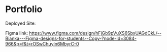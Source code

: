 # Portfolio

Deployed Site:

Figma link: https://www.figma.com/design/hFjGb9pVuXS6SbxUAGdCkL/--Bianka---Figma-designs-for-students--Copy-?node-id=3084-966&p=f&t=rOSwChuyln6MbyrC-0

